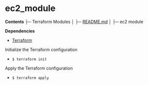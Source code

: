 # ec2_module

**Contents**
├─ Terraform Modules
│  ├─ [README.md](https://github.com/wseyi/terraform-project/blob/main/README.md)
│  ├─ ec2 module

**Dependencies**
* [Terraform](https://developer.hashicorp.com/terraform/install?product_intent=terraform)

Initialize the Terraform configuration
* `$ terraform init`

Apply the Terraform configuration
* `$ terraform apply`